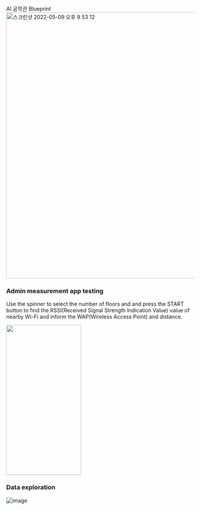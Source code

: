 

AI 공학관 Blueprint
<img width="711" alt="스크린샷 2022-05-09 오후 9 53 12" src="https://user-images.githubusercontent.com/50310635/167414331-df3c09ef-82ee-41f5-ab18-9369ea44a8aa.png">






### Admin measurement app testing

Use the spinner to select the number of floors and  and press the START button to find the RSSI(Received Signal Strength Indication Value) value of nearby Wi-Fi and inform the WAP(Wireless Access Point) and distance.

<img src="[https://user-images.githubusercontent.com/104605749/173557409-3d7c79a0-73ac-4fc6-bbbd-23bcb9dfa884.jpg]" width = "200" height = "400"/>



### Data exploration

![image](https://user-images.githubusercontent.com/104605749/168989902-f012af90-0697-417f-bbb3-9eb778ab7ed0.png)




